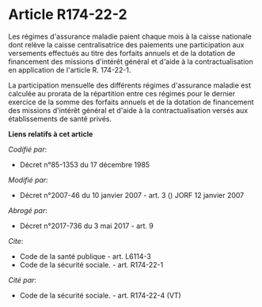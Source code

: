 # Article R174-22-2

Les régimes d'assurance maladie paient chaque mois à la caisse nationale dont relève la caisse centralisatrice des paiements
une participation aux versements effectués au titre des forfaits annuels et de la dotation de financement des missions
d'intérêt général et d'aide à la contractualisation en application de l'article R. 174-22-1.

La participation mensuelle des différents régimes d'assurance maladie est calculée au prorata de la répartition entre ces
régimes pour le dernier exercice de la somme des forfaits annuels et de la dotation de financement des missions d'intérêt
général et d'aide à la contractualisation versés aux établissements de santé privés.

**Liens relatifs à cet article**

_Codifié par_:

  - Décret n°85-1353 du 17 décembre 1985

_Modifié par_:

  - Décret n°2007-46 du 10 janvier 2007 - art. 3 () JORF 12 janvier 2007

_Abrogé par_:

  - Décret n°2017-736 du 3 mai 2017 - art. 9

_Cite_:

  - Code de la santé publique - art. L6114-3
  - Code de la sécurité sociale. - art. R174-22-1

_Cité par_:

  - Code de la sécurité sociale. - art. R174-22-4 (VT)
